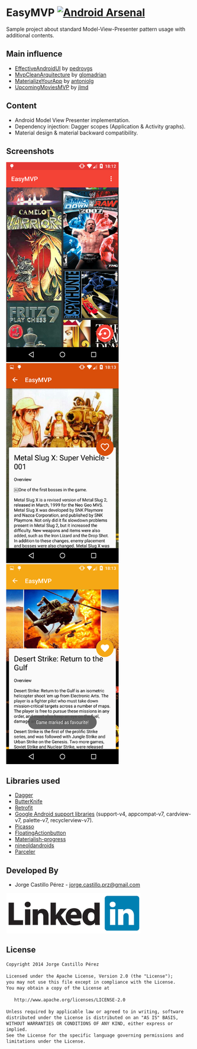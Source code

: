 EasyMVP [![Android Arsenal](https://img.shields.io/badge/Android%20Arsenal-EasyMVP-brightgreen.svg?style=flat)](https://android-arsenal.com/details/3/1515)
===========================================================================================================================================================
Sample project about standard Model-View-Presenter pattern usage with additional contents.

Main influence
--------------
* [EffectiveAndroidUI](https://github.com/pedrovgs/EffectiveAndroidUI) by [pedrovgs](https://github.com/pedrovgs)
* [MvpCleanArquitecture](https://github.com/glomadrian/MvpCleanArchitecture/) by [glomadrian](https://github.com/glomadrian)
* [MaterializeYourApp](https://github.com/antoniolg/MaterializeYourApp) by [antoniolg](https://github.com/antoniolg)
* [UpcomingMoviesMVP](https://github.com/jlmd/UpcomingMoviesMVP) by [jlmd](https://github.com/jlmd)

Content
-------
* Android Model View Presenter implementation.
* Dependency injection: Dagger scopes (Application & Activity graphs).
* Material design & material backward compatibility.

Screenshots
-----------
![sample Screenshot 1][1]
![sample Screenshot 2][2]
![sample Screenshot 3][3]

Libraries used
--------------
* [Dagger](http://square.github.io/dagger/)
* [ButterKnife](http://jakewharton.github.io/butterknife/)
* [Retrofit](http://square.github.io/retrofit/)
* [Google Android support libraries](https://developer.android.com/tools/support-library/features.html) (support-v4, appcompat-v7, cardview-v7, palette-v7, recyclerview-v7).
* [Picasso](http://square.github.io/picasso/)
* [FloatingActionbutton](https://github.com/makovkastar/FloatingActionButton)
* [Materialish-progress](https://github.com/pnikosis/materialish-progress)
* [nineoldandroids](http://nineoldandroids.com/)
* [Parceler](https://github.com/johncarl81/parceler)

Developed By
------------
* Jorge Castillo Pérez - <jorge.castillo.prz@gmail.com>

<a href="https://www.linkedin.com/in/jorgecastilloprz">
  <img alt="Add me to Linkedin" src="./art/linkedin.png" />
</a>

License
-------

    Copyright 2014 Jorge Castillo Pérez

    Licensed under the Apache License, Version 2.0 (the "License");
    you may not use this file except in compliance with the License.
    You may obtain a copy of the License at

       http://www.apache.org/licenses/LICENSE-2.0

    Unless required by applicable law or agreed to in writing, software
    distributed under the License is distributed on an "AS IS" BASIS,
    WITHOUT WARRANTIES OR CONDITIONS OF ANY KIND, either express or implied.
    See the License for the specific language governing permissions and
    limitations under the License.
    
[1]: ./art/screenshot_1.png
[2]: ./art/screenshot_2.png
[3]: ./art/screenshot_3.png